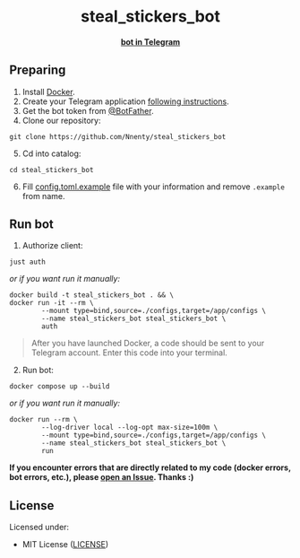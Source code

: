 <h1 align="center">steal_stickers_bot</h1>
<div align="center">
<h4><a href="https://t.me/steal_stickers_bot">bot in Telegram</a>
</div>

<h2>Preparing</h2>

1. Install [Docker](https://docs.docker.com/get-docker/).
2. Create your Telegram application [following instructions](https://core.telegram.org/api/obtaining_api_id).
3. Get the bot token from [@BotFather](https://t.me/BotFather).
4. Clone our repository:
```
git clone https://github.com/Nnenty/steal_stickers_bot
```
5. Cd into catalog:
```
cd steal_stickers_bot
```
6. Fill [config.toml.example](./config.toml.example) file with your information and remove `.example` from name.

<h2>Run bot</h2>


1. Authorize client: 
```
just auth
```
*or if you want run it manually:*
```
docker build -t steal_stickers_bot . && \
docker run -it --rm \
        --mount type=bind,source=./configs,target=/app/configs \
        --name steal_stickers_bot steal_stickers_bot \
        auth
```
> After you have launched Docker, a code should be sent to your Telegram account.
Enter this code into your terminal.
2. Run bot:
```
docker compose up --build
```
*or if you want run it manually:*
```
docker run --rm \
        --log-driver local --log-opt max-size=100m \
        --mount type=bind,source=./configs,target=/app/configs \
        --name steal_stickers_bot steal_stickers_bot \
        run
```

<strong>If you encounter errors that are directly related to my code (docker errors, bot errors, etc.), please [open an Issue](https://github.com/Nnenty/steal_stickers_bot/issues/new). Thanks :)</strong>


<h2>License</h2>

Licensed under:
- MIT License ([LICENSE](./LICENSE))